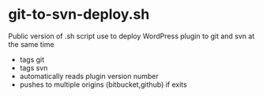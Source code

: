 # git-to-svn-deploy.sh
Public version of .sh script use to deploy WordPress plugin to git and svn at the same time

* tags git 
* tags svn
* automatically reads plugin version number
* pushes to multiple origins (bitbucket,github) if exits
